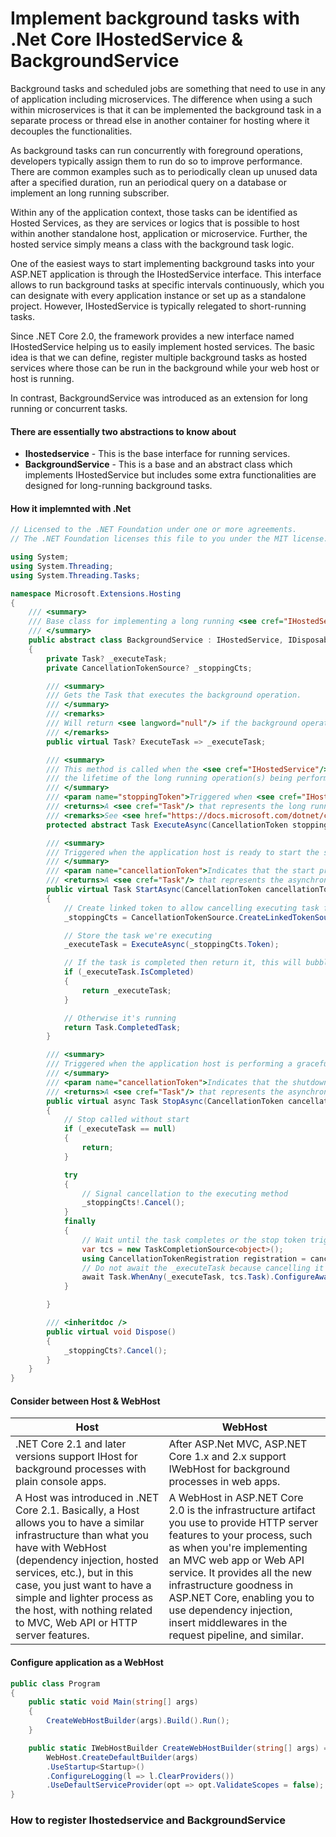 # Implement background tasks with .Net Core IHostedService & BackgroundService 

<p>Background tasks and scheduled jobs are something that need to use in any of application including microservices. The difference when using a such within microservices is that it can be implemented the background task in a separate process or thread else in another container for hosting where it decouples the functionalities.</p>
<p>As background tasks can run concurrently with foreground operations, developers typically assign them to run do so to improve performance. There are common examples such as to periodically clean up unused data after a specified duration, run an periodical query on a database or implement an long running subscriber.</p>
<p>Within any of the application context, those tasks can be identified as Hosted Services, as they are services or logics that is possible to host within another standalone host, application or microservice. Further, the hosted service simply means a class with the background task logic.</p>
</p>One of the easiest ways to start implementing background tasks into your ASP.NET application is through the IHostedService interface. This interface allows to run background tasks at specific intervals continuously, which you can designate with every application instance or set up as a standalone project. However, IHostedService is typically relegated to short-running tasks.</p>
</p>Since .NET Core 2.0, the framework provides a new interface named IHostedService helping us to easily implement hosted services. The basic idea is that we can define, register multiple background tasks as hosted services where those can be run in the background while your web host or host is running.</p>
</p>In contrast, BackgroundService was introduced as an extension for long running or concurrent tasks.</p>

#### **There are essentially two abstractions to know about**
- **Ihostedservice** - This is the base interface for running services.
- **BackgroundService** - This is a base and an abstract class which implements IHostedService but includes some extra functionalities are designed for long-running background tasks.

#### How it implemnted with .Net

```csharp
// Licensed to the .NET Foundation under one or more agreements.
// The .NET Foundation licenses this file to you under the MIT license.

using System;
using System.Threading;
using System.Threading.Tasks;

namespace Microsoft.Extensions.Hosting
{
    /// <summary>
    /// Base class for implementing a long running <see cref="IHostedService"/>.
    /// </summary>
    public abstract class BackgroundService : IHostedService, IDisposable
    {
        private Task? _executeTask;
        private CancellationTokenSource? _stoppingCts;

        /// <summary>
        /// Gets the Task that executes the background operation.
        /// </summary>
        /// <remarks>
        /// Will return <see langword="null"/> if the background operation hasn't started.
        /// </remarks>
        public virtual Task? ExecuteTask => _executeTask;

        /// <summary>
        /// This method is called when the <see cref="IHostedService"/> starts. The implementation should return a task that represents
        /// the lifetime of the long running operation(s) being performed.
        /// </summary>
        /// <param name="stoppingToken">Triggered when <see cref="IHostedService.StopAsync(CancellationToken)"/> is called.</param>
        /// <returns>A <see cref="Task"/> that represents the long running operations.</returns>
        /// <remarks>See <see href="https://docs.microsoft.com/dotnet/core/extensions/workers">Worker Services in .NET</see> for implementation guidelines.</remarks>
        protected abstract Task ExecuteAsync(CancellationToken stoppingToken);

        /// <summary>
        /// Triggered when the application host is ready to start the service.
        /// </summary>
        /// <param name="cancellationToken">Indicates that the start process has been aborted.</param>
        /// <returns>A <see cref="Task"/> that represents the asynchronous Start operation.</returns>
        public virtual Task StartAsync(CancellationToken cancellationToken)
        {
            // Create linked token to allow cancelling executing task from provided token
            _stoppingCts = CancellationTokenSource.CreateLinkedTokenSource(cancellationToken);

            // Store the task we're executing
            _executeTask = ExecuteAsync(_stoppingCts.Token);

            // If the task is completed then return it, this will bubble cancellation and failure to the caller
            if (_executeTask.IsCompleted)
            {
                return _executeTask;
            }

            // Otherwise it's running
            return Task.CompletedTask;
        }

        /// <summary>
        /// Triggered when the application host is performing a graceful shutdown.
        /// </summary>
        /// <param name="cancellationToken">Indicates that the shutdown process should no longer be graceful.</param>
        /// <returns>A <see cref="Task"/> that represents the asynchronous Stop operation.</returns>
        public virtual async Task StopAsync(CancellationToken cancellationToken)
        {
            // Stop called without start
            if (_executeTask == null)
            {
                return;
            }

            try
            {
                // Signal cancellation to the executing method
                _stoppingCts!.Cancel();
            }
            finally
            {
                // Wait until the task completes or the stop token triggers
                var tcs = new TaskCompletionSource<object>();
                using CancellationTokenRegistration registration = cancellationToken.Register(s => ((TaskCompletionSource<object>)s!).SetCanceled(), tcs);
                // Do not await the _executeTask because cancelling it will throw an OperationCanceledException which we are explicitly ignoring
                await Task.WhenAny(_executeTask, tcs.Task).ConfigureAwait(false);
            }

        }

        /// <inheritdoc />
        public virtual void Dispose()
        {
            _stoppingCts?.Cancel();
        }
    }
}
```

#### Consider between Host & WebHost
| Host | WebHost |
| --- | --- |
| .NET Core 2.1 and later versions support IHost for background processes with plain console apps. | After ASP.Net MVC, ASP.NET Core 1.x and 2.x support IWebHost for background processes in web apps. | 
| A Host was introduced in .NET Core 2.1. Basically, a Host allows you to have a similar infrastructure than what you have with WebHost (dependency injection, hosted services, etc.), but in this case, you just want to have a simple and lighter process as the host, with nothing related to MVC, Web API or HTTP server features. | A WebHost in ASP.NET Core 2.0 is the infrastructure artifact you use to provide HTTP server features to your process, such as when you're implementing an MVC web app or Web API service. It provides all the new infrastructure goodness in ASP.NET Core, enabling you to use dependency injection, insert middlewares in the request pipeline, and similar. |

#### Configure application as a WebHost
```csharp
public class Program
{
    public static void Main(string[] args)
    {
        CreateWebHostBuilder(args).Build().Run();
    }

    public static IWebHostBuilder CreateWebHostBuilder(string[] args) =>
        WebHost.CreateDefaultBuilder(args)
        .UseStartup<Startup>()
        .ConfigureLogging(l => l.ClearProviders())
        .UseDefaultServiceProvider(opt => opt.ValidateScopes = false); 
}
```
### How to register **Ihostedservice** and **BackgroundService**

